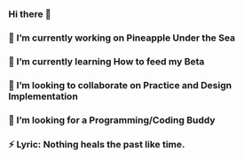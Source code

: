 ### Hi there 👋

<!--
**rafaelsnchz/rafaelsnchz** is a ✨ _special_ ✨ repository because its `README.md` (this file) appears on your GitHub profile.

Here are some ideas to get you started:
-->
### 🔭 I’m currently working on Pineapple Under the Sea
### 🌱 I’m currently learning How to feed my Beta
### 👯 I’m looking to collaborate on Practice and Design Implementation  
### 🤔 I’m looking for a Programming/Coding Buddy
### ⚡ Lyric: Nothing heals the past like time.

